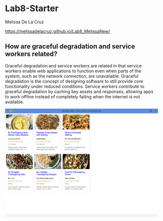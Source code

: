 # Lab8-Starter 
Melissa De La Cruz

https://melissadelacruz.github.io/Lab8_MelissaNew/ 

## How are graceful degradation and service workers related?

Graceful degradation and service workers are related in that service workers enable web applications to function even when parts of the system, such as the network connection, are unavailable. Graceful degradation is the concept of designing software to still provide core functionality under reduced conditions. Service workers contribute to graceful degradation by caching key assets and responses, allowing apps to work offline instead of completely failing when the internet is not available.

![image](pwa.png)